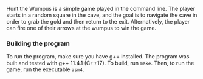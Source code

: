 Hunt the Wumpus is a simple game played in the command line. The player starts in a random square in the cave, and the goal is to navigate the cave in order to grab the gold and then return to the exit. Alternatively, the player can fire one of their arrows at the wumpus to win the game.

### Building the program

To run the program, make sure you have g++ installed. The program was built and tested with g++ 11.4.1 (C++17). To build, run `make`. Then, to run the game, run the executable `asm4`.

